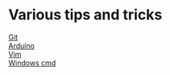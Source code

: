 # Various tips and tricks
[Git](git.md)  
[Arduino](arduino_cli.md)  
[Vim](vim.md)  
[Windows cmd](windows_cmd.md)  
